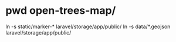 # pwd open-trees-map/
ln -s static/marker-* laravel/storage/app/public/
ln -s data/*.geojson laravel/storage/app/public/
